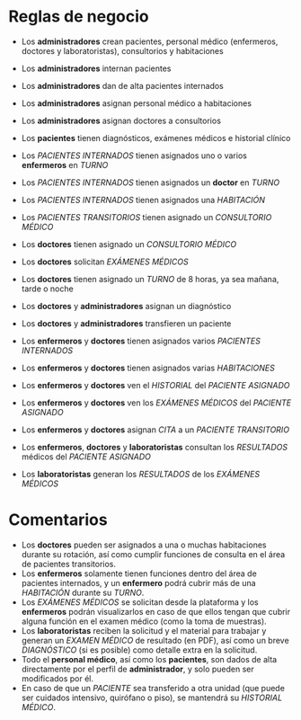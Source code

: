 # Reglas de negocio

- Los **administradores** crean pacientes, personal médico (enfermeros, doctores y laboratoristas), consultorios y habitaciones
- Los **administradores** internan pacientes
- Los **administradores** dan de alta pacientes internados
- Los **administradores** asignan personal médico a habitaciones
- Los **administradores** asignan doctores a consultorios

- Los **pacientes** tienen diagnósticos, exámenes médicos e historial clínico

- Los *PACIENTES INTERNADOS* tienen asignados uno o varios **enfermeros** en *TURNO*
- Los *PACIENTES INTERNADOS* tienen asignados un **doctor** en *TURNO*
- Los *PACIENTES INTERNADOS* tienen asignados una *HABITACIÓN*
- Los *PACIENTES TRANSITORIOS* tienen asignado un *CONSULTORIO MÉDICO*

- Los **doctores** tienen asignado un *CONSULTORIO MÉDICO*
- Los **doctores** solicitan *EXÁMENES MÉDICOS*
- Los **doctores** tienen asignado un *TURNO* de 8 horas, ya sea mañana, tarde o noche

- Los **doctores** y **administradores** asignan un diagnóstico
- Los **doctores** y **administradores** transfieren un paciente

- Los **enfermeros** y **doctores** tienen asignados varios *PACIENTES INTERNADOS*
- Los **enfermeros** y **doctores** tienen asignados varias *HABITACIONES*
- Los **enfermeros** y **doctores** ven el *HISTORIAL* del *PACIENTE ASIGNADO*
- Los **enfermeros** y **doctores** ven los *EXÁMENES MÉDICOS* del *PACIENTE ASIGNADO*
- Los **enfermeros** y **doctores** asignan *CITA* a un *PACIENTE TRANSITORIO*
- Los **enfermeros**, **doctores** y **laboratoristas** consultan los *RESULTADOS* médicos del *PACIENTE ASIGNADO*

- Los **laboratoristas** generan los *RESULTADOS* de los *EXÁMENES MÉDICOS*

# Comentarios

- Los **doctores** pueden ser asignados a una o muchas habitaciones durante su rotación, así como cumplir funciones de consulta en el área de pacientes transitorios.
- Los **enfermeros** solamente tienen funciones dentro del área de pacientes internados, y un **enfermero** podrá cubrir más de una *HABITACIÓN* durante su *TURNO*.
- Los *EXÁMENES MÉDICOS* se solicitan desde la plataforma y los **enfermeros** podrán visualizarlos en caso de que ellos tengan que cubrir alguna función en el examen médico (como la toma de muestras).
- Los **laboratoristas** reciben la solicitud y el material para trabajar y generan un *EXAMEN MÉDICO* de resultado (en PDF), así como un breve *DIAGNÓSTICO* (si es posible) como detalle extra en la solicitud.
- Todo el **personal médico**, así como los **pacientes**, son dados de alta directamente por el perfil de **administrador**, y solo pueden ser modificados por él.
- En caso de que un *PACIENTE* sea transferido a otra unidad (que puede ser cuidados intensivo, quirófano o piso), se mantendrá su *HISTORIAL MÉDICO*.

